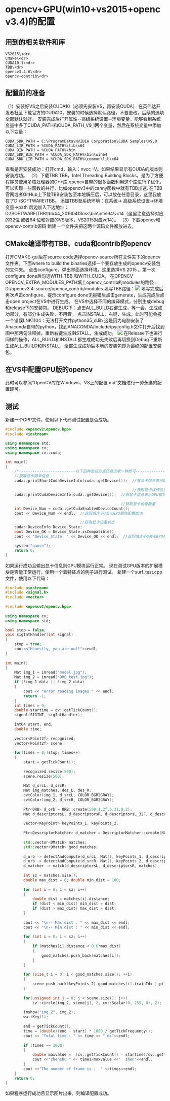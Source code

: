 # opencv+GPU(win10+vs2015+opencv3.4)的配置

## 用到的相关软件和库
	VS2015\<dr>
	CMake\<dr>
	CUDA10.1\<dr>
	TBB\<dr>
	opencv3.4.6\<dr>
	opencv-contrib\<dr>
  
## 配置前的准备
（1）安装好VS之后安装CUDA10（必须先安装VS，再安装CUDA）<dr>
在英伟达开发者社区下载官方的CUDA10，安装的时候选择默认路径，不要更改。后续的选项全部默认就好。<dr>
安装完成后打开属性--高级系统设置--环境变量，能够看到系统变量中多了CUDA_PATH和CUDA_PATH_V9_1两个变量，然后在系统变量中添加以下变量：<dr>
```
CUDA_SDK_PATH = C:\ProgramData\NVIDIA Corporation\CUDA Samples\v9.0 
CUDA_LIB_PATH = %CUDA_PATH%\lib\x64 
CUDA_BIN_PATH = %CUDA_PATH%\bin 
CUDA_SDK_BIN_PATH = %CUDA_SDK_PATH%\bin\win64 
CUDA_SDK_LIB_PATH = %CUDA_SDK_PATH%\common\lib\x64 
```
查看是否安装成功：打开cmd，输入：nvcc -V。如果结果显示有CUDA的版本则安装成功。
（2）下载TBB<dr>
TBB，Intel Threading Building Blocks，是为了方便程序员使用多核处理器的C++库.opencv自带的很多函数利用这个库进行了优化，可以实现一些函数的并行，比如opencv3中的canny函数中就有TBB加速.<dr>
在TBB官网或者GitHub上下载TBB安装包至本地解压后，可以放在任意目录，这里我放在了D:\SOFTWARE\TBB。<dr>
添加TBB至系统环境：在系统-> 高级系统设置->环境变量->path 后边加入下边地址：D:\SOFTWARE\TBB\tbb44_20160413oss\bin\intel64\vc14（这里注意选择对应的32位 或者64 位和对应的VS版本，VS2015对应vc14）。<dr>
（3）下载opencv和opencv-contrib源码<dr>
新建一个文件夹把这两个源码文件都放进去。

## CMake编译带有TBB、cuda和contrib的opencv
打开CMAKE-gui后在source code选择opencv-source所在文件夹下的opencv文件夹。下面where to build the binaries选择一个要存放生成的opencv安装包的文件夹。<dr>
点击configure，弹出界面选择环境，这里选择VS 2015 。第一次configure done后勾选WITH_TBB 和WITH_CUDA。<dr>
在OPENCV     OPENCV_EXTRA_MODULES_PATH填上opencv_contrib的modules的路径：D:/opencv3.4-source/opencv_contrib/modules   <dr>
填写TBB路径：![](https://github.com/Gumballing/image_storage/blob/main/TBB%E8%B7%AF%E5%BE%84.jpg)    <dr>
填写完成后再次点击configure，提示configure done无报错后点击generate，生成完成后点击open project在VS中进行生成。<dr>
在VS中选择不同的编译模式，分别生成debug和release下的安装包。<dr>
DEBUG下：点击ALL_BUILD右键生成，等一会，生成成功部分，有部分生成失败，不用管。<dr>
点击INSTALL，右键，生成。此时可能会报一个错误LNK1104：无法打开文件python35_d.lib<dr>
这是因为电脑安装了Anaconda自带的python，找到ANACONDA/include/pyconfig.h文件打开后找到图中那两句注释掉，重新右键生成INSTALL，生成成功。<dr>
![](https://github.com/Gumballing/image_storage/blob/main/LINK1104.png)
在Release下也进行同样的操作，ALL_BUILD和INSTALL都生成成功无失败后再切换到Debug下重新生成ALL_BUILD和INSTALL，全部生成成功后本地的安装包即为最终的配置安装包。<dr>

## 在VS中配置GPU版的opencv
此时可以参照“OpenCV库在Windows、VS上的配置.md”文档进行一劳永逸的配置即可。<dr>

## 测试
新建一个CPP文件，使用以下代码测试配置是否成功。<dr>

```cpp
#include <opencv2\opencv.hpp>
#include <iostream>

using namespace std;
using namespace cv;
using namespace cv::cuda;

int main()
{
	/*-------------------------以下四种验证方式任意选取一种即可-------------------------*/
	//获取显卡简单信息
	cuda::printShortCudaDeviceInfo(cuda::getDevice());  //有显卡信息表示GPU模块配置成功

														//获取显卡详细信息
	cuda::printCudaDeviceInfo(cuda::getDevice());  //有显卡信息表示GPU模块配置成功

												   //获取显卡设备数量
	int Device_Num = cuda::getCudaEnabledDeviceCount();
	cout << Device_Num << endl;  //返回值大于0表示GPU模块配置成功

								 //获取显卡设备状态
	cuda::DeviceInfo Device_State;
	bool Device_OK = Device_State.isCompatible();
	cout << "Device_State: " << Device_OK << endl;  //返回值大于0表示GPU模块配置成功

	system("pause");
	return 0;
}
```
如果运行成功且输出显卡信息则GPU模块运行正常。<dr>
现在测试GPU版本的扩展模块是否能正常运行，使用一个着特征点的例子进行测试。<dr>
新建一个surf_test.cpp文件，使用以下代码：<dr>
```cpp
#include <iostream>
#include <signal.h>
#include <vector>
 
#include <opencv2/opencv.hpp>
 
using namespace cv;
using namespace std;

bool stop = false;
void sigIntHandler(int signal)
{
	stop = true;
	cout<<"Honestly, you are out!"<<endl;
}
 
int main()
{
	Mat img_1 = imread("model.jpg");
	Mat img_2 = imread("ORB_test.jpg");
	if (!img_1.data || !img_2.data)
	{
		cout << "error reading images " << endl;
		return -1;
	}
	int times = 0;
	double startime = cv::getTickCount();
	signal(SIGINT, sigIntHandler);
 
	int64 start, end;
	double time;
 
	vector<Point2f> recognized;
	vector<Point2f> scene;
 
	for(times = 0;!stop; times++)
	{
		start = getTickCount();
 
		recognized.resize(500);
		scene.resize(500);
 
		Mat d_srcL, d_srcR;
		Mat img_matches, des_L, des_R;
		cvtColor(img_1, d_srcL, COLOR_BGR2GRAY);
		cvtColor(img_2, d_srcR, COLOR_BGR2GRAY);
 
		Ptr<ORB> d_orb = ORB::create(500,1.2f,6,31,0,2);
		Mat d_descriptorsL, d_descriptorsR, d_descriptorsL_32F, d_descriptorsR_32F;
 
		vector<KeyPoint> keyPoints_1, keyPoints_2;
 
		Ptr<DescriptorMatcher> d_matcher = DescriptorMatcher::create(NORM_L2);
 
		std::vector<DMatch> matches;
		std::vector<DMatch> good_matches;
 
		d_orb -> detectAndCompute(d_srcL, Mat(), keyPoints_1, d_descriptorsL);
		d_orb -> detectAndCompute(d_srcR, Mat(), keyPoints_2, d_descriptorsR);
		d_matcher -> match(d_descriptorsL, d_descriptorsR, matches);
 
		int sz = matches.size();
		double max_dist = 0; double min_dist = 100;
 
		for (int i = 0; i < sz; i++)
		{
			double dist = matches[i].distance;
			if (dist < min_dist) min_dist = dist;
			if (dist > max_dist) max_dist = dist;
		}
 
		cout << "\n-- Max dist : " << max_dist << endl;
		cout << "\n-- Min dist : " << min_dist << endl;
 
		for (int i = 0; i < sz; i++)
		{
			if (matches[i].distance < 0.6*max_dist)
			{
				good_matches.push_back(matches[i]);
			}
		}
 
		for (size_t i = 0; i < good_matches.size(); ++i)
		{
			scene.push_back(keyPoints_2[ good_matches[i].trainIdx ].pt);
		}
 
		for(unsigned int j = 0; j < scene.size(); j++)
			cv::circle(img_2, scene[j], 2, cv::Scalar(0, 255, 0), 2);
 
		imshow("img_2", img_2);
		waitKey(1);
 
		end = getTickCount();
		time = (double)(end - start) * 1000 / getTickFrequency();
		cout << "Total time : " << time << " ms"<<endl;
 
		if (times == 1000)
		{
			double maxvalue =  (cv::getTickCount() - startime)/cv::getTickFrequency();
			cout <<"zhenshu " << times/maxvalue <<"  zhen"<<endl;
		}
		cout <<"The number of frame is :  " <<times<<endl;
	}
	return 0;
}
```

如果程序运行成功且显示图片出来，则编译配置成功。<dr>

